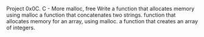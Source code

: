 Project
0x0C. C - More malloc, free
Write a function that allocates memory using malloc
a function that concatenates two strings.
function that allocates memory for an array, using malloc.
 a function that creates an array of integers.
